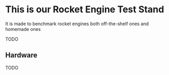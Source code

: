 # This is our Rocket Engine Test Stand
It is made to benchmark rocket engines both off-the-shelf ones and homemade ones

TODO

## Hardware

TODO
